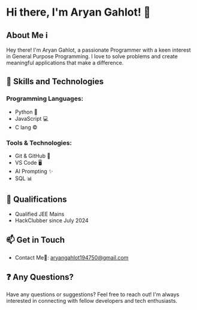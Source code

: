 # Hi there, I'm Aryan Gahlot! 👋

## About Me ℹ️

Hey there! I'm Aryan Gahlot, a passionate Programmer with a keen interest in General Purpose Programming. I love to solve problems and create meaningful applications that make a difference.

## 🚀 Skills and Technologies

### Programming Languages:
- Python 🐍
- JavaScript 💻
- C lang ©

### Tools & Technologies:
- Git & GitHub 🌱
- VS Code 🖥️
- AI Prompting ✨
- SQL 📊

## 📜 Qualifications

- Qualified JEE Mains
- HackClubber since July 2024 

## 📫 Get in Touch

- Contact Me🤙: aryangahlot194750@gmail.com

## ❓ Any Questions?

Have any questions or suggestions? Feel free to reach out! I'm always interested in connecting with fellow developers and tech enthusiasts.

